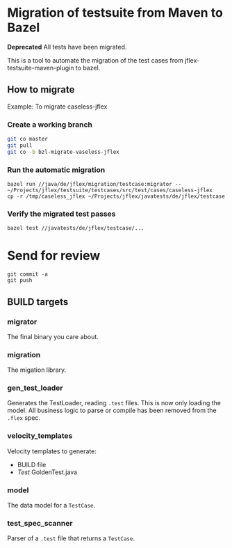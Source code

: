 # Migration of testsuite from Maven to Bazel

**Deprecated** All tests have been migrated.

This is a tool to automate the migration of the test cases
from jflex-testsuite-maven-plugin to bazel.

## How to migrate

Example: To migrate caseless-jflex

### Create a working branch
```sh
git co master
git pull
git co -b bzl-migrate-vaseless-jflex
```

### Run the automatic migration
```
bazel run //java/de/jflex/migration/testcase:migrator -- ~/Projects/jflex/testsuite/testcases/src/test/cases/caseless-jflex
cp -r /tmp/caseless_jflex ~/Projects/jflex/javatests/de/jflex/testcase
```

### Verify the migrated test passes
```
bazel test //javatests/de/jflex/testcase/...
```

# Send for review
```
git commit -a
git push
```

## BUILD targets

### migrator

The final binary you care about.

### migration

The migation library.

### gen_test_loader

Generates the TestLoader, reading `.test` files.
This is now only loading the model. All business logic to
parse or compile has been removed from the `.flex` spec.

### velocity_templates

Velocity templates to generate:

- BUILD file
- _Test_ GoldenTest.java

### model

The data model for a `TestCase`.

### test_spec_scanner

Parser of a `.test` file that returns a `TestCase`.
